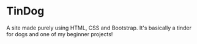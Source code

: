 # TinDog
A site made purely using HTML, CSS and Bootstrap. It's basically a tinder for dogs and one of my beginner projects!
